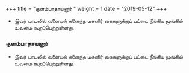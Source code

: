 ﻿+++
title = "குளம்பாதாயனார்  "
weight = 1
date = "2019-05-12"
+++


- இவர் பாடலில் வளையல் களைந்த மகளிர் கைகளுக்குப் பட்டை நீங்கிய மூங்கில் உவமை கூறப்பெற்றுள்ளது. 
  
### குளம்பாதாயனார்  
- இவர் பாடலில் வளையல் களைந்த மகளிர் கைகளுக்குப் பட்டை நீங்கிய மூங்கில் உவமை கூறப்பெற்றுள்ளது. 
